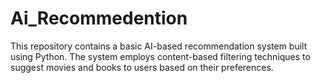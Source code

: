 # Ai_Recommedention
This repository contains a basic AI-based recommendation system built using Python. The system employs content-based filtering techniques to suggest movies and books to users based on their preferences.
